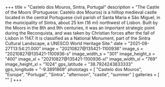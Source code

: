+++
title = "Castelo dos Mouros, Sintra, Portugal"
description = "The Castle of the Moors (Portuguese: Castelo dos Mouros) is a hilltop medieval castle located in the central Portuguese civil parish of Santa Maria e São Miguel, in the municipality of Sintra, about 25 km (16 mi) northwest of Lisbon. Built by the Moors in the 8th and 9th centuries, it was an important strategic point during the Reconquista, and was taken by Christian forces after the fall of Lisbon in 1147. It is classified as a National Monument, part of the Sintra Cultural Landscape, a UNESCO World Heritage Site."
date = "2021-08-27T13:54:21.000"
image = "20210827@135421-1100936"
image_s = "20210827@135421-1100936-s"
image_width_s = "301"
image_height_s = "400"
image_xl = "20210827@135421-1100936-xl"
image_width_xl = "769"
image_height_xl = "1024"
gps_latitude = "38.7924243833333"
gps_longitude = "-9.3891869"
phototags = [ "Castelo dos Mouros", "Europe", "Portugal", "Sintra", "afternoon", "castle", "summer" ]
galleries = [ "" ]
+++
